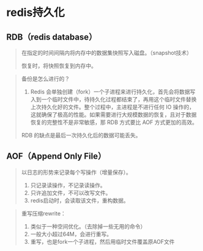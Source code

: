 # redis持久化

## RDB（redis database）

> 在指定的时间间隔内将内存中的数据集快照写入磁盘。（snapshot技术）
>
> 恢复时，将快照恢复到内存中。



> 备份是怎么进行的？
>
> 	1. Redis 会单独创建（fork）一个子进程来进行持久化，首先会将数据写入到一个临时文件中，待持久化过程都结束了，再用这个临时文件替换上次持久化好的文件。整个过程中，主进程是不进行任何 IO 操作的，这就确保了极高的性能。如果需要进行大规模数据的恢复，且对于数据恢复的完整性不是非常敏感，那 RDB 方式要比 AOF 方式更加的高效。
>
>
> RDB 的缺点是最后一次持久化后的数据可能丢失。





## AOF（Append Only File）

> 以日志的形势来记录每个写操作（增量保存）。
>
> 	1. 只记录读操作，不记录读操作。
> 	1. 只许追加文件，不可以改写文件。
> 	1. redis启动时，会读取该文件，重构数据。



> 重写压缩rewrite：
>
> 	1. 类似于一种空间优化。（去除掉一些无用的命令）
> 	1. 一般大小超过64M，会进行重写。
> 	1. 重写，也是fork一个子进程，然后用临时文件覆盖原AOF文件


























